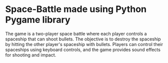 # Space-Battle made using Python Pygame library
The game is a two-player space battle where each player controls a spaceship that can shoot bullets. The objective is to destroy the spaceship by hitting the other player's spaceship with bullets.
Players can control their spaceships using keyboard controls, and the game provides sound effects for shooting and impact.
